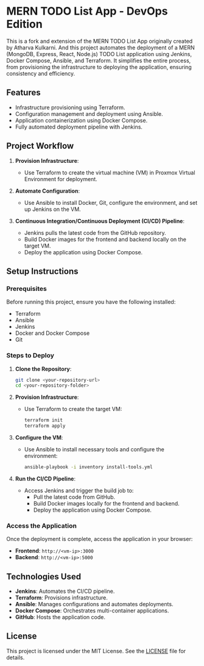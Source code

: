 # MERN TODO List App - DevOps Edition

This is a fork and extension of the MERN TODO List App originally created by Atharva Kulkarni. And this project automates the deployment of a MERN (MongoDB, Express, React, Node.js) TODO List application using Jenkins, Docker Compose, Ansible, and Terraform. It simplifies the entire process, from provisioning the infrastructure to deploying the application, ensuring consistency and efficiency.

## **Features**

- Infrastructure provisioning using Terraform.
- Configuration management and deployment using Ansible.
- Application containerization using Docker Compose.
- Fully automated deployment pipeline with Jenkins.



## **Project Workflow**

1. **Provision Infrastructure**:

   - Use Terraform to create the virtual machine (VM) in Proxmox Virtual Environment for deployment.

2. **Automate Configuration**:

   - Use Ansible to install Docker, Git, configure the environment, and set up Jenkins on the VM.

3. **Continuous Integration/Continuous Deployment (CI/CD) Pipeline**:

   - Jenkins pulls the latest code from the GitHub repository.
   - Build Docker images for the frontend and backend locally on the target VM.
   - Deploy the application using Docker Compose.

## **Setup Instructions**

### **Prerequisites**

Before running this project, ensure you have the following installed:

- Terraform
- Ansible
- Jenkins
- Docker and Docker Compose
- Git

### **Steps to Deploy**

1. **Clone the Repository**:

   ```bash
   git clone <your-repository-url>
   cd <your-repository-folder>
   ```

2. **Provision Infrastructure**:

   - Use Terraform to create the target VM:
     ```bash
     terraform init
     terraform apply
     ```

3. **Configure the VM**:

   - Use Ansible to install necessary tools and configure the environment:
     ```bash
     ansible-playbook -i inventory install-tools.yml
     ```

4. **Run the CI/CD Pipeline**:

   - Access Jenkins and trigger the build job to:
     - Pull the latest code from GitHub.
     - Build Docker images locally for the frontend and backend.
     - Deploy the application using Docker Compose.

### **Access the Application**

Once the deployment is complete, access the application in your browser:

- **Frontend**: `http://<vm-ip>:3000`
- **Backend**: `http://<vm-ip>:5000`

## **Technologies Used**

- **Jenkins**: Automates the CI/CD pipeline.
- **Terraform**: Provisions infrastructure.
- **Ansible**: Manages configurations and automates deployments.
- **Docker Compose**: Orchestrates multi-container applications.
- **GitHub**: Hosts the application code.

## **License**

This project is licensed under the MIT License. See the [LICENSE](LICENSE) file for details.

